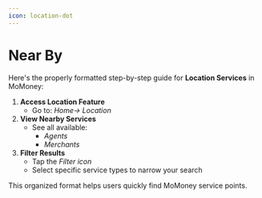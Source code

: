 ```yaml
---
icon: location-dot
---
```


# Near By

Here's the properly formatted step-by-step guide for **Location Services** in MoMoney:

1. **Access Location Feature**
   * Go to: _Home→ Location_
2. **View Nearby Services**
   * See all available:
     * _Agents_
     * _Merchants_
3. **Filter Results**
   * Tap the _Filter icon_
   * Select specific service types to narrow your search

This organized format helps users quickly find MoMoney service points.&#x20;
